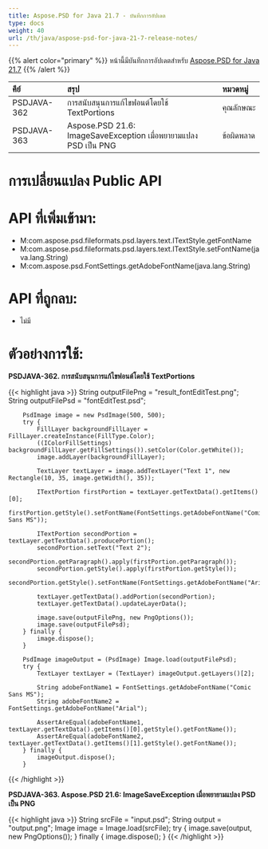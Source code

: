 ```yaml
---
title: Aspose.PSD for Java 21.7 - บันทึกการอัปเดต
type: docs
weight: 40
url: /th/java/aspose-psd-for-java-21-7-release-notes/
---
```


{{% alert color="primary" %}} หน้านี้มีบันทึกการอัปเดตสำหรับ [Aspose.PSD for Java 21.7](https://downloads.aspose.com/psd/java/new-releases/aspose.psd-for-java-21.7/) {{% /alert %}}

|**คีย์**|**สรุป**|**หมวดหมู่**|
| :- | :- | :- |
|PSDJAVA-362|การสนับสนุนการแก้ไขฟอนต์โดยใช้ TextPortions|คุณลักษณะ|
|PSDJAVA-363|Aspose.PSD 21.6: ImageSaveException เมื่อพยายามแปลง PSD เป็น PNG|ข้อผิดพลาด|

# **การเปลี่ยนแปลง Public API**
# **API ที่เพิ่มเข้ามา:**
- M:com.aspose.psd.fileformats.psd.layers.text.ITextStyle.getFontName
- M:com.aspose.psd.fileformats.psd.layers.text.ITextStyle.setFontName(java.lang.String)
- M:com.aspose.psd.FontSettings.getAdobeFontName(java.lang.String)

# **API ที่ถูกลบ:**
- ไม่มี

# **ตัวอย่างการใช้:**

**PSDJAVA-362. การสนับสนุนการแก้ไขฟอนต์โดยใช้ TextPortions**

{{< highlight java >}}
        String outputFilePng = "result_fontEditTest.png";
        String outputFilePsd = "fontEditTest.psd";

        PsdImage image = new PsdImage(500, 500);
        try {
            FillLayer backgroundFillLayer = FillLayer.createInstance(FillType.Color);
            ((IColorFillSettings) backgroundFillLayer.getFillSettings()).setColor(Color.getWhite());
            image.addLayer(backgroundFillLayer);

            TextLayer textLayer = image.addTextLayer("Text 1", new Rectangle(10, 35, image.getWidth(), 35));

            ITextPortion firstPortion = textLayer.getTextData().getItems()[0];
            firstPortion.getStyle().setFontName(FontSettings.getAdobeFontName("Comic Sans MS"));

            ITextPortion secondPortion = textLayer.getTextData().producePortion();
            secondPortion.setText("Text 2");
            secondPortion.getParagraph().apply(firstPortion.getParagraph());
            secondPortion.getStyle().apply(firstPortion.getStyle());
            secondPortion.getStyle().setFontName(FontSettings.getAdobeFontName("Arial"));

            textLayer.getTextData().addPortion(secondPortion);
            textLayer.getTextData().updateLayerData();

            image.save(outputFilePng, new PngOptions());
            image.save(outputFilePsd);
        } finally {
            image.dispose();
        }

        PsdImage imageOutput = (PsdImage) Image.load(outputFilePsd);
        try {
            TextLayer textLayer = (TextLayer) imageOutput.getLayers()[2];

            String adobeFontName1 = FontSettings.getAdobeFontName("Comic Sans MS");
            String adobeFontName2 = FontSettings.getAdobeFontName("Arial");

            AssertAreEqual(adobeFontName1, textLayer.getTextData().getItems()[0].getStyle().getFontName());
            AssertAreEqual(adobeFontName2, textLayer.getTextData().getItems()[1].getStyle().getFontName());
        } finally {
            imageOutput.dispose();
        }
{{< /highlight >}}

**PSDJAVA-363. Aspose.PSD 21.6: ImageSaveException เมื่อพยายามแปลง PSD เป็น PNG**

{{< highlight java >}}
        String srcFile = "input.psd";
        String output = "output.png";
        Image image = Image.load(srcFile);
        try {
            image.save(output, new PngOptions());
        } finally {
            image.dispose();
        }
{{< /highlight >}}
